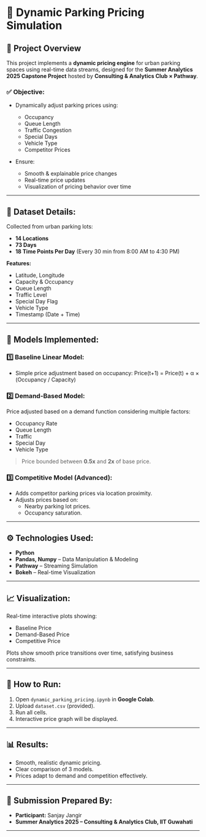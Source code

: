# 🚗 Dynamic Parking Pricing Simulation

## 📄 Project Overview
This project implements a **dynamic pricing engine** for urban parking spaces using real-time data streams, designed for the **Summer Analytics 2025 Capstone Project** hosted by **Consulting & Analytics Club × Pathway**.

### ✅ Objective:
- Dynamically adjust parking prices using:
  - Occupancy
  - Queue Length
  - Traffic Congestion
  - Special Days
  - Vehicle Type
  - Competitor Prices

- Ensure:
  - Smooth & explainable price changes
  - Real-time price updates
  - Visualization of pricing behavior over time

---

## 📂 Dataset Details:
Collected from urban parking lots:
- **14 Locations**
- **73 Days**  
- **18 Time Points Per Day** (Every 30 min from 8:00 AM to 4:30 PM)
  
**Features:**
- Latitude, Longitude  
- Capacity & Occupancy  
- Queue Length  
- Traffic Level  
- Special Day Flag  
- Vehicle Type  
- Timestamp (Date + Time)

---

## 🧠 Models Implemented:
### 1️⃣ Baseline Linear Model:
- Simple price adjustment based on occupancy:
Price(t+1) = Price(t) + α × (Occupancy / Capacity)

### 2️⃣ Demand-Based Model:
Price adjusted based on a demand function considering multiple factors:
- Occupancy Rate
- Queue Length
- Traffic
- Special Day
- Vehicle Type  

> Price bounded between **0.5x** and **2x** of base price.

### 3️⃣ Competitive Model (Advanced):
- Adds competitor parking prices via location proximity.
- Adjusts prices based on:
  - Nearby parking lot prices.
  - Occupancy saturation.

---

## ⚙️ Technologies Used:
- **Python**
- **Pandas, Numpy** – Data Manipulation & Modeling  
- **Pathway** – Streaming Simulation  
- **Bokeh** – Real-time Visualization

---

## 📈 Visualization:
Real-time interactive plots showing:
- Baseline Price
- Demand-Based Price
- Competitive Price  

Plots show smooth price transitions over time, satisfying business constraints.

---

## 📝 How to Run:
1. Open `dynamic_parking_pricing.ipynb` in **Google Colab**.
2. Upload `dataset.csv` (provided).
3. Run all cells.
4. Interactive price graph will be displayed.

---

## 📊 Results:
- Smooth, realistic dynamic pricing.
- Clear comparison of 3 models.
- Prices adapt to demand and competition effectively.

---

## 🚀 Submission Prepared By:
- **Participant:** Sanjay Jangir 
- **Summer Analytics 2025 – Consulting & Analytics Club, IIT Guwahati**

---


